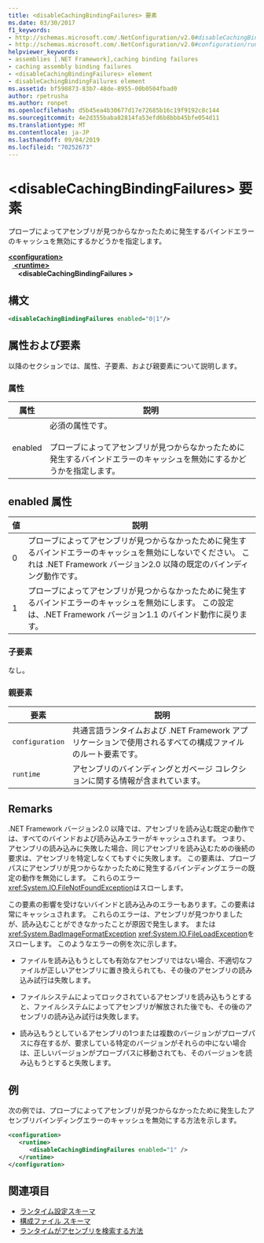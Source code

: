 ```yaml
---
title: <disableCachingBindingFailures> 要素
ms.date: 03/30/2017
f1_keywords:
- http://schemas.microsoft.com/.NetConfiguration/v2.0#disableCachingBindingFailures
- http://schemas.microsoft.com/.NetConfiguration/v2.0#configuration/runtime/disableCachingBindingFailures
helpviewer_keywords:
- assemblies [.NET Framework],caching binding failures
- caching assembly binding failures
- <disableCachingBindingFailures> element
- disableCachingBindingFailures element
ms.assetid: bf598873-83b7-48de-8955-00b0504fbad0
author: rpetrusha
ms.author: ronpet
ms.openlocfilehash: d5b45ea4b30677d17e72685b16c19f9192c8c144
ms.sourcegitcommit: 4e2d355baba82814fa53efd6b8bbb45bfe054d11
ms.translationtype: MT
ms.contentlocale: ja-JP
ms.lasthandoff: 09/04/2019
ms.locfileid: "70252673"
---
```

# <a name="disablecachingbindingfailures-element"></a>\<disableCachingBindingFailures> 要素
プローブによってアセンブリが見つからなかったために発生するバインドエラーのキャッシュを無効にするかどうかを指定します。  
  
[ **\<configuration>** ](../configuration-element.md)\
&nbsp;&nbsp;[ **\<runtime>** ](runtime-element.md)\
&nbsp;&nbsp;&nbsp;&nbsp; **\<disableCachingBindingFailures >**  
  
## <a name="syntax"></a>構文  
  
```xml  
<disableCachingBindingFailures enabled="0|1"/>  
```  
  
## <a name="attributes-and-elements"></a>属性および要素  
 以降のセクションでは、属性、子要素、および親要素について説明します。  
  
### <a name="attributes"></a>属性  
  
|属性|説明|  
|---------------|-----------------|  
|enabled|必須の属性です。<br /><br /> プローブによってアセンブリが見つからなかったために発生するバインドエラーのキャッシュを無効にするかどうかを指定します。|  
  
## <a name="enabled-attribute"></a>enabled 属性  
  
|値|説明|  
|-----------|-----------------|  
|0|プローブによってアセンブリが見つからなかったために発生するバインドエラーのキャッシュを無効にしないでください。 これは .NET Framework バージョン2.0 以降の既定のバインディング動作です。|  
|1|プローブによってアセンブリが見つからなかったために発生するバインドエラーのキャッシュを無効にします。 この設定は、.NET Framework バージョン1.1 のバインド動作に戻ります。|  
  
### <a name="child-elements"></a>子要素  
 なし。  
  
### <a name="parent-elements"></a>親要素  
  
|要素|説明|  
|-------------|-----------------|  
|`configuration`|共通言語ランタイムおよび .NET Framework アプリケーションで使用されるすべての構成ファイルのルート要素です。|  
|`runtime`|アセンブリのバインディングとガベージ コレクションに関する情報が含まれています。|  
  
## <a name="remarks"></a>Remarks  
 .NET Framework バージョン2.0 以降では、アセンブリを読み込む既定の動作では、すべてのバインドおよび読み込みエラーがキャッシュされます。 つまり、アセンブリの読み込みに失敗した場合、同じアセンブリを読み込むための後続の要求は、アセンブリを特定しなくてもすぐに失敗します。 この要素は、プローブパスにアセンブリが見つからなかったために発生するバインディングエラーの既定の動作を無効にします。 これらのエラー <xref:System.IO.FileNotFoundException>はスローします。  
  
 この要素の影響を受けないバインドと読み込みのエラーもあります。この要素は常にキャッシュされます。 これらのエラーは、アセンブリが見つかりましたが、読み込むことができなかったことが原因で発生します。 または<xref:System.BadImageFormatException> <xref:System.IO.FileLoadException>をスローします。 このようなエラーの例を次に示します。  
  
- ファイルを読み込もうとしても有効なアセンブリではない場合、不適切なファイルが正しいアセンブリに置き換えられても、その後のアセンブリの読み込み試行は失敗します。  
  
- ファイルシステムによってロックされているアセンブリを読み込もうとすると、ファイルシステムによってアセンブリが解放された後でも、その後のアセンブリの読み込み試行は失敗します。  
  
- 読み込もうとしているアセンブリの1つまたは複数のバージョンがプローブパスに存在するが、要求している特定のバージョンがそれらの中にない場合は、正しいバージョンがプローブパスに移動されても、そのバージョンを読み込もうとすると失敗します。  
  
## <a name="example"></a>例  
 次の例では、プローブによってアセンブリが見つからなかったために発生したアセンブリバインディングエラーのキャッシュを無効にする方法を示します。  
  
```xml  
<configuration>  
   <runtime>  
      <disableCachingBindingFailures enabled="1" />  
   </runtime>  
</configuration>  
```  
  
## <a name="see-also"></a>関連項目

- [ランタイム設定スキーマ](index.md)
- [構成ファイル スキーマ](../index.md)
- [ランタイムがアセンブリを検索する方法](../../../deployment/how-the-runtime-locates-assemblies.md)
